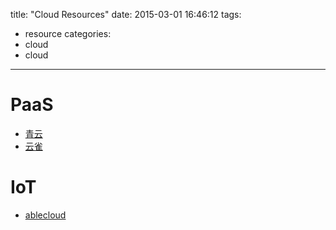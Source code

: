 title: "Cloud Resources"
date: 2015-03-01 16:46:12
tags:
- resource
categories:
- cloud
- cloud
---

# PaaS

- [青云](https://www.qingcloud.com)
- [云雀](http://www.mathildetech.com/)

# IoT

- [ablecloud](https://www.ablecloud.cn/)

